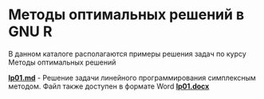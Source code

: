 Методы оптимальных решений в GNU R
==================================

В данном каталоге располагаются примеры решения задач по курсу Методы оптимальных решений

[**lp01.md**](lp01.md)  - Решение задачи линейного программирования симплексным методом. Файл также доступен в формате Word [**lp01.docx**](lp01.docx)